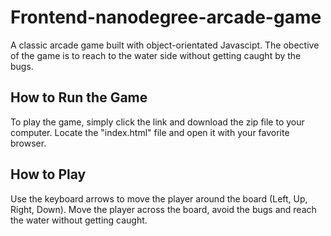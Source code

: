 Frontend-nanodegree-arcade-game
===============================

A classic arcade game built with object-orientated Javascipt. The obective of the game is to reach to the water side without getting caught by the bugs.

## How to Run the Game

To play the game, simply click the link and download the zip file to your computer.
Locate the "index.html" file and open it with your favorite browser.

## How to Play

Use the keyboard arrows to move the player around the board (Left, Up, Right, Down).
Move the player across the board, avoid the bugs and reach the water without getting caught.
